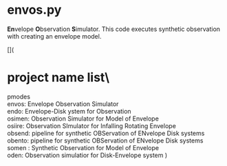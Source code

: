 # envos.py

**En**velope **O**bservation **S**imulator.
This code executes synthetic observation with creating an envelope model.


[](
# project name list\
pmodes\
envos: Envelope Observation Simulator\
endo: Envelope-Disk ystem for Observation\
osimen: Observation Simulator for Model of Envelope\
osiire: Observation SImulator for Infalling Rotating Envelope\
obsend: pipeline for synthetic OBServation of ENvelope Disk systems\
obento: pipeline for synthetic OBServation of ENvelope Disk systems\
somen : Synthetic Observation for  Model of Envelope\
oden: Observation simulatior for Disk-Envelope system
)

#

